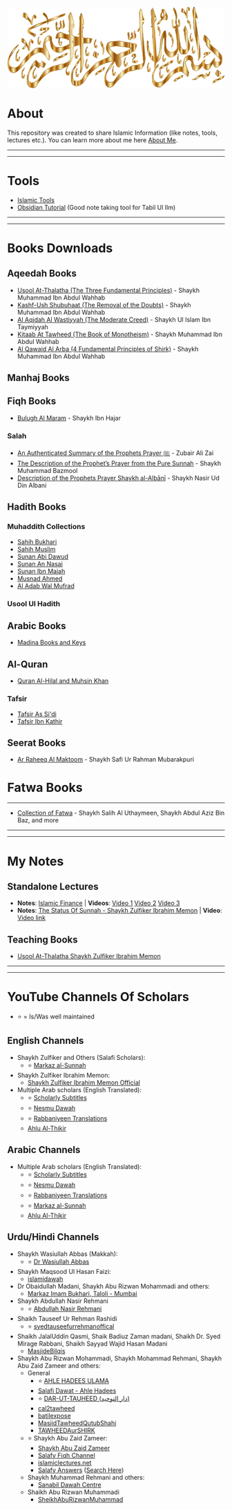 ![Bismillah Gold](Misc/Bismillah%20Gold.png)

# About

This repository was created to share Islamic Information (like notes, tools, lectures etc.). You can learn more about me here [About Me](Misc/About%20Me.md).

---
---

# Tools

- [Islamic Tools](Misc/Islamic%20Tools.md)
- [Obsidian Tutorial](Misc/Obsidian/Obsidian%20Tutorial.md) (Good note taking tool for Tabil Ul Ilm)
---
---

# Books Downloads

## Aqeedah Books

- [Usool At-Thalatha (The Three Fundamental Principles)](Books/Aqeedah/The%203%20Fundamental%20Principles/README.md) - Shaykh Muhammad Ibn Abdul Wahhab
- [Kashf-Ush Shubuhaat (The Removal of the Doubts)](Books/Aqeedah/Removal%20Of%20Doubts/README.md) - Shaykh Muhammad Ibn Abdul Wahhab
- [Al Aqidah Al Wastiyyah (The Moderate Creed)](Books/Aqeedah/Al%20Aqidah%20Al%20Wastiyah/README.md) - Shaykh Ul Islam Ibn Taymiyyah
- [Kitaab At Tawheed (The Book of Monotheism)](Books/Aqeedah/Kitaab%20At%20Tawheed%20(S.%20Muhammad)/README.md) - Shaykh Muhammad Ibn Abdul Wahhab
- [Al Qawaid Al Arba (4 Fundamental Principles of Shirk)](Books/Aqeedah/4%20Fundamental%20Principles%20of%20Shirk/README.md) - Shaykh Muhammad Ibn Abdul Wahhab

## Manhaj Books

## Fiqh Books

- [Bulugh Al Maram](Books/Fiqh/Bulugh%20Al-Maram/README.md) - Shaykh Ibn Hajar

### Salah

  - [An Authenticated Summary of the Prophets Prayer ﷺ](Books/Fiqh/Salah/An%20Authenticated%20Summary%20of%20the%20Prophets%20Prayer%20ﷺ.pdf) - Zubair Ali Zai
  - [The Description of the Prophet’s Prayer from the Pure Sunnah](Books/Fiqh/Salah/The_Description_of_the_Prophet’s_Prayer_from_the_Pure_Sunnah.pdf) - Shaykh Muhammad Bazmool
  - [Description of the Prophets Prayer Shaykh al-Albānī](Books/Fiqh/Salah/Description-of-the-Prophets-Prayer-Shaykh-al-Albānī-1.pdf) - Shaykh Nasir Ud Din Albani

## Hadith Books

### Muhaddith Collections

- [Sahih Bukhari](Books/Hadith/Bukhari/Sahih%20Al%20Bukhari/README.md)
- [Sahih Muslim](Books/Hadith/Muslim/README.md)
- [Sunan Abi Dawud](Books/Hadith/Abu%20Dawud/README.md)
- [Sunan An Nasai](Books/Hadith/An-Nasai/README.md)
- [Sunan Ibn Majah](Books/Hadith/Ibn%20Majah/README.md)
- [Musnad Ahmed](Books/Hadith/Musnad%20Ahmed/README.md)
- [Al Adab Wal Mufrad](Books/Hadith/Bukhari/Al-Adab%20Al-Mufrad/README.md)

### Usool Ul Hadith

## Arabic Books

- [Madina Books and Keys](Books/Arabic/Madina%20Books/README.md)

## Al-Quran

- [Quran Al-Hilal and Muhsin Khan](https://github.com/ShareeIlm/ShareeIlm/releases/tag/Quran-Hilali)

### Tafsir

- [Tafsir As Si'di](https://github.com/ShareeIlm/ShareeIlm/releases/tag/Quran-Sadi)
- [Tafsir Ibn Kathir](https://github.com/ShareeIlm/ShareeIlm/releases/tag/Quran)

## Seerat Books

- [Ar Raheeq Al Maktoom](Books/Seerah/Ar%20Raheeq%20Al%20Maktoom%20(The%20Sealed%20Nectar)/README.md) - Shaykh Safi Ur Rahman Mubarakpuri

# Fatwa Books

---
- [Collection of Fatwa](https://github.com/ShareeIlm/ShareeIlm/releases/tag/Fatwa) - Shaykh Salih Al Uthaymeen, Shaykh Abdul Aziz Bin Baz, and more

---
---

# My Notes

## Standalone Lectures

- **Notes**: [Islamic Finance](Notes/Islamic%20Finance%20-%20S.%20Obaidur%20Rahman%20and%20S.%20Tariq%20Safi/Islamic%20Finance%20-%20S.%20Obaidur%20Rahman%20and%20S.%20Tariq%20Safi%20v2.pdf) | **Videos**: [Video 1](https://www.youtube.com/watch?v=_w3D_90Yuj8) [Video 2](https://www.youtube.com/watch?v=1IhG1UtEvmI) [Video 3](https://www.youtube.com/watch?v=7anzIdv9fzg)
- **Notes**: [The Status Of Sunnah - Shaykh Zulfiker Ibrahim Memon](/Notes/The%20Status%20of%20Sunnah%20-%20Shaykh%20Zulfiker%20Ibrahim%20Memon/The%20Status%20of%20Sunnah%20-%20Shaykh%20Zulfiker%20Ibrahim%20Memon.pdf) | **Video**: [Video link](https://www.youtube.com/watch?v=M8uv7pcXubA)

## Teaching Books

- [Usool At-Thalatha Shaykh Zulfiker Ibrahim Memon](Notes/Usool%20At-Thalatha%20-%20Shaykh%20Zulfiker%20Ibrahim%20Memon/README.md)

---
---

# YouTube Channels Of Scholars

- ⭐ = Is/Was well maintained

## English Channels

- Shaykh Zulfiker and Others (Salafi Scholars):
	- ⭐ [Markaz al-Sunnah](https://youtube.com/@MarkazSunnahUK?si=Hc2IaMSRDDiiCVOq)
- Shaykh Zulfiker Ibrahim Memon:
	- [Shaykh Zulfiker Ibrahim Memon Official](https://youtube.com/@ShaykhZulfikerMemon?si=vAJ4FKVbWK7-_OLX)
- Multiple Arab scholars (English Translated):
	- ⭐ [Scholarly Subtitles](https://youtube.com/@Scholarly_Subtitles?si=75YWV4pjwSYKRf8Z)
	- ⭐ [Nesmu Dawah](https://www.youtube.com/@nesmudawah)
	- ⭐ [Rabbaniyeen Translations](https://www.youtube.com/@rabbaniyeen)
	- [Ahlu Al-Thikir](https://youtube.com/@ahlual-thikir)

## Arabic Channels

- Multiple Arab scholars (English Translated):
	- ⭐ [Scholarly Subtitles](https://youtube.com/@Scholarly_Subtitles?si=75YWV4pjwSYKRf8Z)
	- ⭐ [Nesmu Dawah](https://www.youtube.com/@nesmudawah)
	- ⭐ [Rabbaniyeen Translations](https://www.youtube.com/@rabbaniyeen)
	- ⭐ [Markaz al-Sunnah](https://youtube.com/@MarkazSunnahUK?si=Hc2IaMSRDDiiCVOq)
	- [Ahlu Al-Thikir](https://youtube.com/@ahlual-thikir?si=QyQlgxbZg-vwpdsw)

## Urdu/Hindi Channels

- Shaykh Wasiullah Abbas (Makkah):
	- ⭐ [Dr Wasiullah Abbas](https://youtube.com/@DrWasiullahAbbas?si=5QYjJbPbHPfpkcPr)
- Shaykh Maqsood Ul Hasan Faizi:
	- [islamidawah](https://youtube.com/@islamidawah?si=wo9c4drMNC4_oOp8)
- Dr Obaidullah Madani, Shaykh Abu Rizwan Mohammadi and others:
	- [Markaz Imam Bukhari, Taloli - Mumbai](https://www.youtube.com/@MarkazImamBukhari)
- Shaykh Abdullah Nasir Rehmani
	- ⭐ [Abdullah Nasir Rehmani](https://youtube.com/@ShaikhAbdullahNasirRehmani?si=zmsTaJqf_5I8OVzn)
- Shaikh Tauseef Ur Rehman Rashidi
	- ⭐ [syedtauseefurrehmanoffical](https://youtube.com/@syedtauseefurrehmanoffical)
- Shaikh JalalUddin Qasmi, Shaik Badiuz Zaman madani, Shaikh Dr. Syed Mirage Rabbani, Shaikh Sayyad Wajid Hasan Madani
	- [MasjideBilqis](https://youtube.com/@MasjideBilqis)
- Shaykh Abu Rizwan Mohammadi, Shaykh Mohammad Rehmani, Shaykh Abu Zaid Zameer and others:
	- General
		- ⭐ [AHLE HADEES ULAMA](https://www.youtube.com/@ahlehadeesulama)
		- [Salafi Dawat - Ahle Hadees](https://www.youtube.com/@SalafiDawatAhleHadees)
		- ⭐ [DAR-UT-TAUHEED (دار التوحيد)](https://www.youtube.com/@DARUTTAUHEED)
		- [cal2tawheed](https://www.youtube.com/@cal2tawheed/videos)
		- [batilexpose](https://youtube.com/@batilexpose1752)
		- [MasjidTawheedQutubShahi](https://youtube.com/@MasjidTawheedQutubShahi)
		- [TAWHEEDAurSHIRK](https://www.youtube.com/@TAWHEEDAurSHIRK)
	- ⭐ Shaykh Abu Zaid Zameer:
		- [Shaykh Abu Zaid Zameer](https://www.youtube.com/@shaykhabuzaidzameer)
		- [Salafy Fiqh Channel](https://www.youtube.com/@SalafyFiqhChannel)
		- [islamiclectures.net](https://www.youtube.com/@islamiclecturesnet)
		- [Salafy Answers](https://www.youtube.com/salafyanswers) ([Search Here](https://www.google.com/search?q=TARAWEEH+site%3Ahttps%3A%2F%2Fwww.youtube.com%2F+%22Salafy+Answers+%22Abu+Zaid+Zameer%22&oq=TARAWEEH+site%3Ahttps%3A%2F%2Fwww.youtube.com%2F+%22Salafy+Answers+%22Abu+Zaid+Zameer%22&gs_lcrp=EgZjaHJvbWUyBggAEEUYOdIBBjgzajBqMagCALACAA&sourceid=chrome&ie=UTF-8))
	- Shaykh Muhammad Rehmani and others:
		- [Sanabil Dawah Centre](https://youtube.com/@SanabilDawahCentre)
	- Shaikh Abu Rizwan Muhammadi
		- [SheikhAbuRizwanMuhammad](https://youtube.com/@SheikhAbuRizwanMuhammadi)
